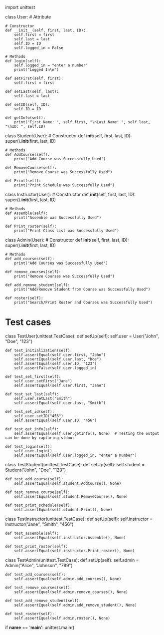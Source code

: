 import unittest

class User:
    # Attribute
    
    # Constructor
    def __init__(self, first, last, ID):
        self.first = first
        self.last = last
        self.ID = ID
        self.logged_in = False
        
    # Methods
    def login(self):
        self.logged_in = "enter a number"
        print("Logged In\n")
    
    def setFirst(self, first):
        self.first = first
    
    def setLast(self, last):
        self.last = last
    
    def setID(self, ID):
        self.ID = ID
    
    def getInfo(self):
        print("First Name: ", self.first, "\nLast Name: ", self.last, "\nID: ", self.ID)

class Student(User):
    # Constructor
    def __init__(self, first, last, ID):
        super().__init__(first, last, ID)
        
    # Methods
    def AddCourse(self):
        print("Add Course was Successfully Used")
        
    def RemoveCourse(self):
        print("Remove Course was Successfully Used")
        
    def Print(self):
        print("Print Schedule was Successfully Used")

class Instructor(User):
    # Constructor
    def __init__(self, first, last, ID):
        super().__init__(first, last, ID)
    
    # Methods
    def Assemble(self):
        print("Assemble was Successfully Used")
        
    def Print_roster(self):
        print("Print Class List was Successfully Used")

class Admin(User):
    # Constructor
    def __init__(self, first, last, ID):
        super().__init__(first, last, ID)
    
    # Methods
    def add_courses(self):
        print("Add Courses was Successfully Used")
        
    def remove_courses(self):
        print("Remove Courses was Successfully Used")

    def add_remove_student(self):
        print("Add/Remove Student from Course was Successfully Used")
        
    def roster(self):
        print("Search/Print Roster and Courses was Successfully Used")

# Test cases

class TestUser(unittest.TestCase):
    def setUp(self):
        self.user = User("John", "Doe", "123")
        
    def test_initialization(self):
        self.assertEqual(self.user.first, "John")
        self.assertEqual(self.user.last, "Doe")
        self.assertEqual(self.user.ID, "123")
        self.assertFalse(self.user.logged_in)

    def test_set_first(self):
        self.user.setFirst("Jane")
        self.assertEqual(self.user.first, "Jane")
        
    def test_set_last(self):
        self.user.setLast("Smith")
        self.assertEqual(self.user.last, "Smith")
        
    def test_set_id(self):
        self.user.setID("456")
        self.assertEqual(self.user.ID, "456")
        
    def test_get_info(self):
        self.assertEqual(self.user.getInfo(), None)  # Testing the output can be done by capturing stdout
    
    def test_login(self):
        self.user.login()
        self.assertEqual(self.user.logged_in, "enter a number")

class TestStudent(unittest.TestCase):
    def setUp(self):
        self.student = Student("John", "Doe", "123")

    def test_add_course(self):
        self.assertEqual(self.student.AddCourse(), None)

    def test_remove_course(self):
        self.assertEqual(self.student.RemoveCourse(), None)

    def test_print_schedule(self):
        self.assertEqual(self.student.Print(), None)

class TestInstructor(unittest.TestCase):
    def setUp(self):
        self.instructor = Instructor("Jane", "Smith", "456")

    def test_assemble(self):
        self.assertEqual(self.instructor.Assemble(), None)

    def test_print_roster(self):
        self.assertEqual(self.instructor.Print_roster(), None)

class TestAdmin(unittest.TestCase):
    def setUp(self):
        self.admin = Admin("Alice", "Johnson", "789")

    def test_add_courses(self):
        self.assertEqual(self.admin.add_courses(), None)

    def test_remove_courses(self):
        self.assertEqual(self.admin.remove_courses(), None)

    def test_add_remove_student(self):
        self.assertEqual(self.admin.add_remove_student(), None)

    def test_roster(self):
        self.assertEqual(self.admin.roster(), None)

if __name__ == '__main__':
    unittest.main()

